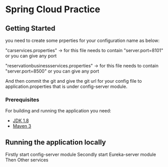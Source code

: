# Spring Cloud Practice




## Getting Started

you need to create some prperties for your configuration name as below:
  
  "carservices.properties" -> for this file needs to contain "server.port=8101" or you can give any port
  
  "reservationbusinessservices.properties" -> for this file needs to contain "server.port=8500" or you can give any port

And then commit the git and give the git url for your config file to application.properties that is under config-server module.

### Prerequisites

For building and running the application you need:

- [JDK 1.8](http://www.oracle.com/technetwork/java/javase/downloads/jdk8-downloads-2133151.html)
- [Maven 3](https://maven.apache.org)

## Running the application locally

Firstly start config-server module
Secondly start Eureka-server module
Then Other services
